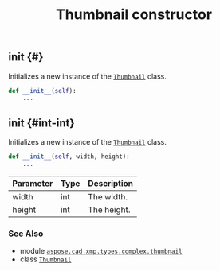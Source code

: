 ﻿---
title: Thumbnail constructor
second_title: Aspose.CAD for Python via .NET API References
description: 
type: docs
weight: 10
url: /aspose.cad.xmp.types.complex.thumbnail/thumbnail/__init__/
is_root: false
---

## __init__ {#}

Initializes a new instance of the [`Thumbnail`](/cad/python-net/aspose.cad.xmp.types.complex.thumbnail/thumbnail) class.



```python
def __init__(self):
    ...
```




## __init__ {#int-int}

Initializes a new instance of the [`Thumbnail`](/cad/python-net/aspose.cad.xmp.types.complex.thumbnail/thumbnail) class.



```python
def __init__(self, width, height):
    ...
```


| Parameter | Type | Description |
| :- | :- | :- |
| width | int | The width. |
| height | int | The height. |



### See Also
* module [`aspose.cad.xmp.types.complex.thumbnail`](../../)
* class [`Thumbnail`](/cad/python-net/aspose.cad.xmp.types.complex.thumbnail/thumbnail)
